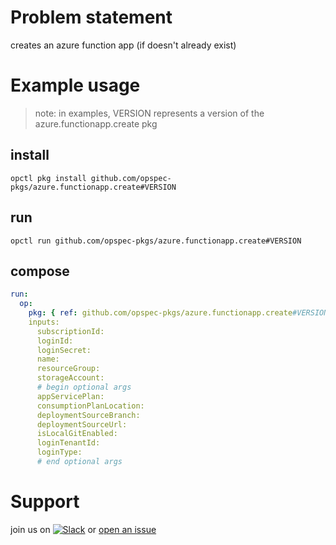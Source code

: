 # Problem statement
creates an azure function app (if doesn't already exist)

# Example usage

> note: in examples, VERSION represents a version of the azure.functionapp.create pkg

## install

```shell
opctl pkg install github.com/opspec-pkgs/azure.functionapp.create#VERSION
```

## run

```
opctl run github.com/opspec-pkgs/azure.functionapp.create#VERSION
```

## compose

```yaml
run:
  op:
    pkg: { ref: github.com/opspec-pkgs/azure.functionapp.create#VERSION }
    inputs: 
      subscriptionId:
      loginId:
      loginSecret:
      name:
      resourceGroup:
      storageAccount:
      # begin optional args
      appServicePlan:
      consumptionPlanLocation:
      deploymentSourceBranch:
      deploymentSourceUrl:
      isLocalGitEnabled:
      loginTenantId:
      loginType:
      # end optional args
```

# Support

join us on [![Slack](https://opspec-slackin.herokuapp.com/badge.svg)](https://opspec-slackin.herokuapp.com/)
or [open an issue](https://github.com/opspec-pkgs/azure.functionapp.create/issues)
